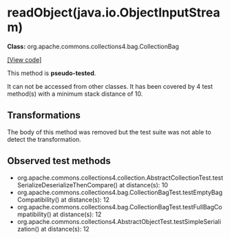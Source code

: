 # readObject(java.io.ObjectInputStream)

**Class:** org.apache.commons.collections4.bag.CollectionBag

[[View code]](https://github.com/apache/commons-collections/blob/1e6435ec103c1d52b119602a3aa48bfa5775d01d/src/main/java//org/apache/commons/collections4/bag/CollectionBag.java#L90)

This method is **pseudo-tested**.


It can not be accessed from other classes. 
It has been covered by 4 test method(s) with a minimum stack distance of 10.

## Transformations

The body of this method was removed but the test suite was not able to detect the transformation.



## Observed test methods

* org.apache.commons.collections4.collection.AbstractCollectionTest.testSerializeDeserializeThenCompare() at distance(s): 10
* org.apache.commons.collections4.bag.CollectionBagTest.testEmptyBagCompatibility() at distance(s): 12
* org.apache.commons.collections4.bag.CollectionBagTest.testFullBagCompatibility() at distance(s): 12
* org.apache.commons.collections4.AbstractObjectTest.testSimpleSerialization() at distance(s): 12


